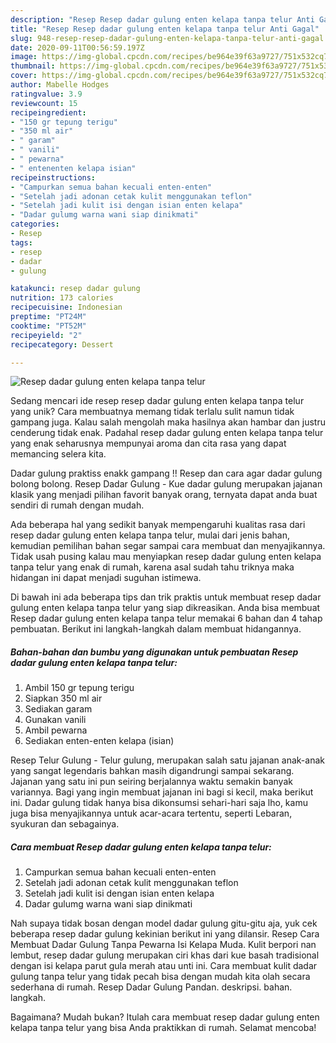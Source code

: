 ```yaml
---
description: "Resep Resep dadar gulung enten kelapa tanpa telur Anti Gagal"
title: "Resep Resep dadar gulung enten kelapa tanpa telur Anti Gagal"
slug: 948-resep-resep-dadar-gulung-enten-kelapa-tanpa-telur-anti-gagal
date: 2020-09-11T00:56:59.197Z
image: https://img-global.cpcdn.com/recipes/be964e39f63a9727/751x532cq70/resep-dadar-gulung-enten-kelapa-tanpa-telur-foto-resep-utama.jpg
thumbnail: https://img-global.cpcdn.com/recipes/be964e39f63a9727/751x532cq70/resep-dadar-gulung-enten-kelapa-tanpa-telur-foto-resep-utama.jpg
cover: https://img-global.cpcdn.com/recipes/be964e39f63a9727/751x532cq70/resep-dadar-gulung-enten-kelapa-tanpa-telur-foto-resep-utama.jpg
author: Mabelle Hodges
ratingvalue: 3.9
reviewcount: 15
recipeingredient:
- "150 gr tepung terigu"
- "350 ml air"
- " garam"
- " vanili"
- " pewarna"
- " entenenten kelapa isian"
recipeinstructions:
- "Campurkan semua bahan kecuali enten-enten"
- "Setelah jadi adonan cetak kulit menggunakan teflon"
- "Setelah jadi kulit isi dengan isian enten kelapa"
- "Dadar gulumg warna wani siap dinikmati"
categories:
- Resep
tags:
- resep
- dadar
- gulung

katakunci: resep dadar gulung 
nutrition: 173 calories
recipecuisine: Indonesian
preptime: "PT24M"
cooktime: "PT52M"
recipeyield: "2"
recipecategory: Dessert

---
```



![Resep dadar gulung enten kelapa tanpa telur](https://img-global.cpcdn.com/recipes/be964e39f63a9727/751x532cq70/resep-dadar-gulung-enten-kelapa-tanpa-telur-foto-resep-utama.jpg)

Sedang mencari ide resep resep dadar gulung enten kelapa tanpa telur yang unik? Cara membuatnya memang tidak terlalu sulit namun tidak gampang juga. Kalau salah mengolah maka hasilnya akan hambar dan justru cenderung tidak enak. Padahal resep dadar gulung enten kelapa tanpa telur yang enak seharusnya mempunyai aroma dan cita rasa yang dapat memancing selera kita.

Dadar gulung praktiss enakk gampang !! Resep dan cara agar dadar gulung bolong bolong. Resep Dadar Gulung - Kue dadar gulung merupakan jajanan klasik yang menjadi pilihan favorit banyak orang, ternyata dapat anda buat sendiri di rumah dengan mudah.

Ada beberapa hal yang sedikit banyak mempengaruhi kualitas rasa dari resep dadar gulung enten kelapa tanpa telur, mulai dari jenis bahan, kemudian pemilihan bahan segar sampai cara membuat dan menyajikannya. Tidak usah pusing kalau mau menyiapkan resep dadar gulung enten kelapa tanpa telur yang enak di rumah, karena asal sudah tahu triknya maka hidangan ini dapat menjadi suguhan istimewa.


Di bawah ini ada beberapa tips dan trik praktis untuk membuat resep dadar gulung enten kelapa tanpa telur yang siap dikreasikan. Anda bisa membuat Resep dadar gulung enten kelapa tanpa telur memakai 6 bahan dan 4 tahap pembuatan. Berikut ini langkah-langkah dalam membuat hidangannya.

<!--inarticleads1-->

##### Bahan-bahan dan bumbu yang digunakan untuk pembuatan Resep dadar gulung enten kelapa tanpa telur:

1. Ambil 150 gr tepung terigu
1. Siapkan 350 ml air
1. Sediakan  garam
1. Gunakan  vanili
1. Ambil  pewarna
1. Sediakan  enten-enten kelapa (isian)


Resep Telur Gulung - Telur gulung, merupakan salah satu jajanan anak-anak yang sangat legendaris bahkan masih digandrungi sampai sekarang. Jajanan yang satu ini pun seiring berjalannya waktu semakin banyak variannya. Bagi yang ingin membuat jajanan ini bagi si kecil, maka berikut ini. Dadar gulung tidak hanya bisa dikonsumsi sehari-hari saja lho, kamu juga bisa menyajikannya untuk acar-acara tertentu, seperti Lebaran, syukuran dan sebagainya. 

<!--inarticleads2-->

##### Cara membuat Resep dadar gulung enten kelapa tanpa telur:

1. Campurkan semua bahan kecuali enten-enten
1. Setelah jadi adonan cetak kulit menggunakan teflon
1. Setelah jadi kulit isi dengan isian enten kelapa
1. Dadar gulumg warna wani siap dinikmati


Nah supaya tidak bosan dengan model dadar gulung gitu-gitu aja, yuk cek beberapa resep dadar gulung kekinian berikut ini yang dilansir. Resep Cara Membuat Dadar Gulung Tanpa Pewarna Isi Kelapa Muda. Kulit berpori nan lembut, resep dadar gulung merupakan ciri khas dari kue basah tradisional dengan isi kelapa parut gula merah atau unti ini. Cara membuat kulit dadar gulung tanpa telur yang tidak pecah bisa dengan mudah kita olah secara sederhana di rumah. Resep Dadar Gulung Pandan. deskripsi. bahan. langkah. 

Bagaimana? Mudah bukan? Itulah cara membuat resep dadar gulung enten kelapa tanpa telur yang bisa Anda praktikkan di rumah. Selamat mencoba!
